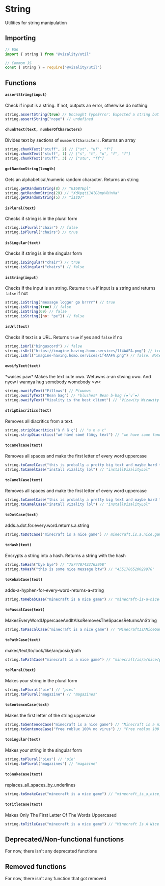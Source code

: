# String

Utilities for string manipulation

## Importing

```js
// ES6
import { string } from "@vizality/util"

// Commom JS
const { string } = require("@vizality/util")
```

## Functions

#### `assertString(input)`

Check if input is a string. If not, outputs an error, otherwise do nothing

```js
string.assertString(true) // Uncaught TypeError: Expected a string but received boolean.
string.assertString("nope") // undefined
```

#### `chunkText(text, numberOfCharacters)`

Divides text by sections of `numberOfCharacters`. Returns an array

```js
string.chunkText("stuff", 2) // ["st", "uf", "f"]
string.chunkText("stuff", 1) // ["s", "t", "u", "f", "f"]
string.chunkText("stuff", 3) // ["stu", "ff"]
```

#### `getRandomString(length)`

Gets an alphabetical/numeric random character. Returns an string

```js
string.getRandomString(8) // "GI68TEpl"
string.getRandomString(20) // "XdXpqtiJAlG8mpV0HnHa"
string.getRandomString(5) // "iIzQ7"
```

#### `isPlural(text)`

Checks if string is in the plural form

```js
string.isPlural("chair") // false
string.isPlural("chairs") // true
```

#### `isSingular(text)`

Checks if string is in the singular form

```js
string.isSingular("chair") // true
string.isSingular("chairs") // false
```

#### `isString(input)`

Checks if the input is an string. Returns `true` if input is a string and returns `false` if not

````js
string.isString("message logger go brrrr") // true
string.isString(true) // false
string.isString(69) // false
string.isString({no: "pe"}) // false
````

#### `isUrl(text)`

Checks if text is a URL. Returns `true` if yes and `false` if no

```js
string.isUrl("binguscord") // false
string.isUrl("https://imagine-having.homo.services/1f4AAFA.png") // true
string.isUrl("imagine-having.homo.services/1f4AAFA.png") // false. Note that it didn't considered as an URL in this case
```

#### `owoifyText(text)`

\*waises paw* Makes the text cute owo. Wetuwns a-an stwing uwu. And nyow i wannya hug somebody womebody >w<

```js
string.owoifyText("Pillows") // Piwwows
string.owoifyText("Bean bag") // *blushes* Bean b-bag (▰˘v˘▰)
string.owoifyText("Vizality is the best client") // "Vizawity Wizawity is the best cwient"
```

#### `stripDiacritics(text)`

Removes all diacritics from a text.

```js
string.stripDiacritics("à ñ ã ç") // "a n a c"
string.stripDiacritics("wê hávè sómê fãñçy téxt") // "we have some fancy text"
```

#### `toCamelCase(text)`

Removes all spaces and make the first letter of every word uppercase

```js
string.toCamelCase("this is probally a pretty big text and maybe hard to read") // "thisIsProballyAPrettyBigTextAndMaybeHardToRead"
string.toCamelCase("install vizality lol") // "installVizalityLol"
```

#### `toCamelCase(text)`

Removes all spaces and make the first letter of every word uppercase

```js
string.toCamelCase("this is probally a pretty big text and maybe hard to read") // "thisIsProballyAPrettyBigTextAndMaybeHardToRead"
string.toCamelCase("install vizality lol") // "installVizalityLol"
```

#### `toDotCase(text)`

adds.a.dot.for.every.word.returns.a.string

```js
string.toDotCase("minecraft is a nice game") // minecraft.is.a.nice.game
```

#### `toHash(text)`

Encrypts a string into a hash. Returns a string with the hash

```js
string.toHash("bye bye") // "7574707422763958"
string.toHash("this is some nice message btw") // "4551786520029978"
```

#### `toKebabCase(text)`

adds-a-hyphen-for-every-word-returns-a-string

```js
string.toKebabCase("minecraft is a nice game") // "minecraft-is-a-nice-game"
```

#### `toPascalCase(text)`

MakesEveryWordUppercaseAndItAlsoRemovesTheSpacesReturnsAnString

```js
string.toPascalCase("minecraft is a nice game") // "MinecraftIsANiceGame"
```

#### `toPathCase(text)`

makes/text/to/look/like/an/posix/path

```js
string.toPathCase("minecraft is a nice game") // "minecraft/is/a/nice/game"
```

#### `toPlural(text)`

Makes your string in the plural form

```js
string.toPlural("pie") // "pies"
string.toPlural("magazine") // "magazines"
```

#### `toSentenceCase(text)`

Makes the first letter of the string uppercase

```js
string.toSentenceCase("minecraft is a nice game") // "Minecraft is a nice game"
string.toSentenceCase("free roblux 100% no virus") // "Free roblux 100 no virus"
```

#### `toSingular(text)`

Makes your string in the singular form

```js
string.toPlural("pies") // "pie"
string.toPlural("magazines") // "magazine"
```

#### `toSnakeCase(text)`

replaces_all_spaces_by_underlines

```js
string.toSnakeCase("minecraft is a nice game") // "minecraft_is_a_nice_game"
```

#### `toTitleCase(text)`

Makes Only The First Letter Of The Words Uppercased

```js
string.toTitleCase("minecraft is a nice game") // "Minecraft Is A Nice Game"
```



## Deprecated/Non-functional functions

For now, there isn't any deprecated functions



## Removed functions

For now, there isn't any function that got removed